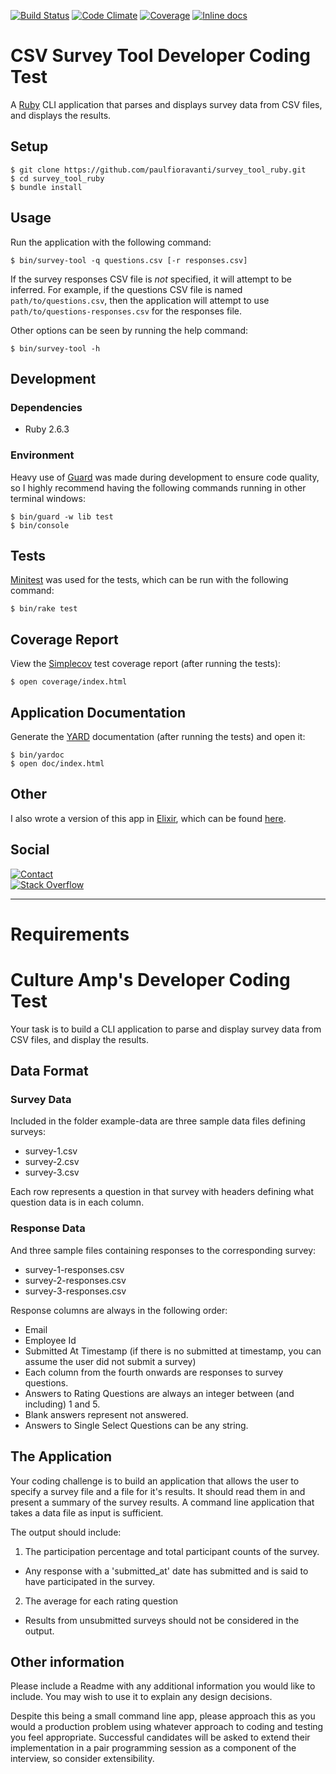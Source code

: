 [![Build Status][travis-badge]][travis-url]
[![Code Climate][code-climate-badge]][code-climate-url]
[![Coverage][code-climate-coverage-badge]][code-climate-coverage-url]
[![Inline docs][inch-badge]][inch-url]

[comment]: # (Some services aren't working, so for now, hide their badges.)
[git.legal]: # ([![git.legal][git-legal-badge]][git-legal-url])

# CSV Survey Tool Developer Coding Test

A [Ruby][] CLI application that parses and displays survey data from CSV files,
and displays the results.

## Setup

    $ git clone https://github.com/paulfioravanti/survey_tool_ruby.git
    $ cd survey_tool_ruby
    $ bundle install

## Usage

Run the application with the following command:

    $ bin/survey-tool -q questions.csv [-r responses.csv]

If the survey responses CSV file is _not_ specified, it will attempt to be
inferred.  For example, if the questions CSV file is named
`path/to/questions.csv`, then the application will attempt to use
`path/to/questions-responses.csv` for the responses file.

Other options can be seen by running the help command:

    $ bin/survey-tool -h

## Development

### Dependencies

- Ruby 2.6.3

### Environment

Heavy use of [Guard][] was made during development to ensure code quality,
so I highly recommend having the following commands running in other
terminal windows:

    $ bin/guard -w lib test
    $ bin/console

## Tests

[Minitest][] was used for the tests, which can be run with the
following command:

    $ bin/rake test

## Coverage Report

View the [Simplecov][] test coverage report (after running the tests):

    $ open coverage/index.html

## Application Documentation

Generate the [YARD][] documentation (after running the tests) and open it:

    $ bin/yardoc
    $ open doc/index.html

## Other

I also wrote a version of this app in [Elixir][], which can be found
[here][survey-tool-elixir].

## Social

[![Contact][twitter-badge]][twitter-url]<br />
[![Stack Overflow][stackoverflow-badge]][stackoverflow-url]

[code-climate-badge]: https://codeclimate.com/github/paulfioravanti/survey_tool_ruby/badges/gpa.svg
[code-climate-coverage-badge]: https://codeclimate.com/github/paulfioravanti/survey_tool_ruby/badges/coverage.svg
[code-climate-coverage-url]: https://codeclimate.com/github/paulfioravanti/survey_tool_ruby
[code-climate-url]: https://codeclimate.com/github/paulfioravanti/survey_tool_ruby
[Elixir]: https://github.com/elixir-lang/elixir
[git-legal-badge]: https://git.legal/projects/4738/badge.svg?key=6a6b2594f976e68abe3a "Number of libraries approved"
[git-legal-url]: https://git.legal/projects/4738
[Guard]: https://github.com/guard/guard/
[inch-badge]: http://inch-ci.org/github/paulfioravanti/survey_tool_ruby.svg
[inch-url]: http://inch-ci.org/github/paulfioravanti/survey_tool_ruby
[Minitest]: https://github.com/seattlerb/minitest
[Ruby]: https://github.com/ruby/ruby
[Simplecov]: https://github.com/colszowka/simplecov
[stackoverflow-badge]: http://stackoverflow.com/users/flair/567863.png
[stackoverflow-url]: http://stackoverflow.com/users/567863/paul-fioravanti
[survey-tool-elixir]: https://github.com/paulfioravanti/survey_tool_elixir
[travis-badge]: https://travis-ci.org/paulfioravanti/survey_tool_ruby.svg?branch=master
[travis-url]: https://travis-ci.org/paulfioravanti/survey_tool_ruby
[twitter-badge]: https://img.shields.io/badge/contact-%40paulfioravanti-blue.svg
[twitter-url]: https://twitter.com/paulfioravanti
[YARD]: https://github.com/lsegal/yard

---

# Requirements

# Culture Amp's Developer Coding Test

Your task is to build a CLI application to parse and display survey data from CSV files, and display the results.

## Data Format

### Survey Data
Included in the folder example-data are three sample data files defining surveys:
* survey-1.csv
* survey-2.csv
* survey-3.csv

Each row represents a question in that survey with headers defining what question data is in each column.

### Response Data
And three sample files containing responses to the corresponding survey:
* survey-1-responses.csv
* survey-2-responses.csv
* survey-3-responses.csv

Response columns are always in the following order:
* Email
* Employee Id
* Submitted At Timestamp (if there is no submitted at timestamp, you can assume the user did not submit a survey) 
* Each column from the fourth onwards are responses to survey questions.
* Answers to Rating Questions are always an integer between (and including) 1 and 5. 
* Blank answers represent not answered. 
* Answers to Single Select Questions can be any string.

## The Application

Your coding challenge is to build an application that allows the user to specify a survey file and a file for it's results. It should read them in and present a summary of the survey results. A command line application that takes a data file as input is sufficient.

The output should include: 

1. The participation percentage and total participant counts of the survey.
- Any response with a 'submitted_at' date has submitted and is said to have participated in the survey.
2. The average for each rating question
- Results from unsubmitted surveys should not be considered in the output. 

## Other information

Please include a Readme with any additional information you would like to include. You may wish to use it to explain any design decisions.

Despite this being a small command line app, please approach this as you would a production problem using whatever approach to coding and testing you feel appropriate. Successful candidates will be asked to extend their implementation in a pair programming session as a component of the interview, so consider extensibility.
